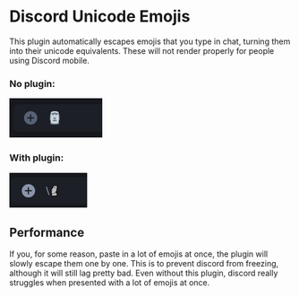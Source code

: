 # Discord Unicode Emojis

This plugin automatically escapes emojis that you type in chat, turning them into their unicode equivalents. These will not render properly for people using Discord mobile.

### No plugin:

![Without plugin](./images/normalEmoji.png)

### With plugin:

![With plugin](./images/unicodeEmoji.png)

## Performance

If you, for some reason, paste in a lot of emojis at once, the plugin will slowly escape them one by one. This is to prevent discord from freezing, although it will still lag pretty bad. Even without this plugin, discord really struggles when presented with a lot of emojis at once.